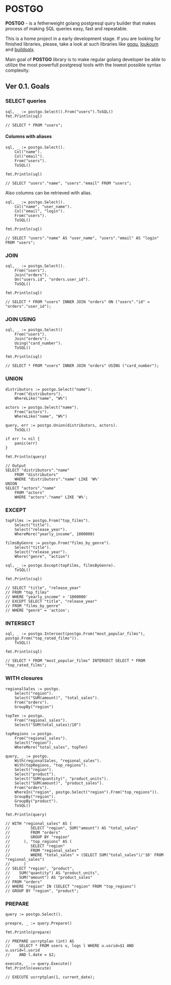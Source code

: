 # POSTGO

**POSTGO** - is a fetherweight golang postgresql quiry builder that makes process of making SQL queries easy, fast and repeatable. 

This is a home project in a early development stage. If you are looking for finished libraries, please, take a look at such libraries like [goqu](https://github.com/doug-martin/goqu), [loukoum](https://github.com/ulule/loukoum) and [buildsqlx](https://github.com/arthurkushman/buildsqlx).

Main goal of **POSTGO** library is to make regular golang developer be able to utilize the most powerfull postgresql tools with the lowest possible syntax complexity.

## Ver 0.1. Goals

### SELECT queries

```
sql, _ := postgo.Select().From("users").ToSQL()
fmt.Println(sql)

// SELECT * FROM "users";
```

#### Columns with aliases

```
sql, _ := postgo.Select().
	Col("name").
	Col("email").
	From("users").
	ToSQL()

fmt.Println(sql)

// SELECT "users"."name", "users"."email" FROM "users";
```

Also columns can be retrieved with alias.

```
sql, _ := postgo.Select().
	Col("name", "user_name").
	Col("email", "login").
	From("users").
	ToSQL()

fmt.Println(sql)

// SELECT "users"."name" AS "user_name", "users"."email" AS "login" FROM "users";
``` 


### JOIN

```
sql, _ := postgo.Select().
	From("users").
	Join("orders").
	On("users.id", "orders.user_id").
	ToSQL()

fmt.Println(sql)

// SELECT * FROM "users" INNER JOIN "orders" ON ("users"."id" = "orders"."user_id");
```

### JOIN USING

```
sql, _ := postgo.Select()
	From("users").
	Join("orders").
	Using("card_number").
	ToSQL()

fmt.Println(sql)

// SELECT * FROM "users" INNER JOIN "orders" USING ("card_number");
```

### UNION

```
distributors := postgo.Select("name").
	From("distributors").
	WhereLike("name", "W%")

actors := postgo.Select("name").
	From("actors").
	WhereLike("name", "W%")

query, err := postgo.Union(distributors, actors).
	ToSQL()

if err != nil {
	panic(err)
}

fmt.Println(query)

// Output
SELECT "distributors"."name"
    FROM "distributors"
    WHERE "distributors"."name" LIKE 'W%'
UNION
SELECT "actors"."name"
    FROM "actors"
    WHERE "actors"."name" LIKE 'W%';
```

### EXCEPT

```
topFilms := postgo.From("top_films").
	Select("title").
	Select("release_year").	
	WhereMore("yearly_income", 1000000)

filmsByGenre := postgo.From("films_by_genre").
	Select("title").
	Select("release_year").
	Where("genre", "action")

sql, _ := postgo.Except(topFilms, filmsByGenre).
	ToSQL()

fmt.Println(sql)

// SELECT "title", "release_year" 
// FROM "top_films" 
// WHERE "yearly_income" > '1000000' 
// EXCEPT SELECT "title", "release_year" 
// FROM "films_by_genre"
// WHERE "genre" = 'action';
```

### INTERSECT

```
sql, _ := postgo.Intersect(postgo.From("most_popular_films"), postgo.From("top_rated_films")).
	ToSQL()

fmt.Println(sql)

// SELECT * FROM "most_popular_films" INTERSECT SELECT * FROM "top_rated_films";
```

### WITH closures

```
regionalSales := postgo.
	Select("region").
	Select("SUM(amount)", "total_sales").
	From("orders").
	GroupBy("region")

topTen := postgo.
	From("regional_sales").
	Select("SUM(total_sales)/10")

topRegions := postgo.
	From("regional_sales").
	Select("region").
	WhereMore("total_sales", topTen)

query, _ := postgo.
	With(regionalSales, "regional_sales").
	With(topRegions, "top_regions").
	Select("region").
	Select("product").
	Select("SUM(quantity)", "product_units").
	Select("SUM(amount)", "product_sales").
	From("orders").
	WhereIn("region", postgo.Select("region").From("top_regions")).
	GroupBy("region").
	GroupBy("product").
	ToSQL()

fmt.Println(query)

// WITH "regional_sales" AS (
//         SELECT "region", SUM("amount") AS "total_sales"
//         FROM "orders"
//         GROUP BY "region"
//      ), "top_regions" AS (
//         SELECT "region"
//         FROM "regional_sales"
//         WHERE "total_sales" > (SELECT SUM("total_sales")/'10' FROM "regional_sales")
//      )
// SELECT "region", "product",
//    SUM("quantity") AS "product_units",
//    SUM("amount") AS "product_sales"
// FROM "orders"
// WHERE "region" IN (SELECT "region" FROM "top_regions")
// GROUP BY "region", "product";
```

### PREPARE

```
query := postgo.Select().

preapre, _ := query.Prepare()

fmt.Println(prepare)

// PREPARE usrrptplan (int) AS
//    SELECT * FROM users u, logs l WHERE u.usrid=$1 AND u.usrid=l.usrid
//    AND l.date = $2;

execute, _ := query.Execute()
fmt.Println(execute)

// EXECUTE usrrptplan(1, current_date);
```